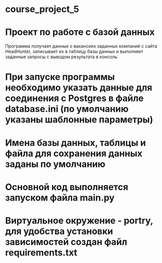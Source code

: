 # course_project_5
# Проект по работе с базой данных

Программа получает данные о вакансиях заданных компаний с сайта HeadHunter, записывает их в таблицу базы данных и выполняет заданные запросы с выводом результата в консоль

# При запуске программы необходимо указать данные для соединения с Postgres в файле database.ini (по умолчанию указаны шаблонные параметры)
# Имена базы данных, таблицы и файла для сохранения данных заданы по умолчанию
# Основной код выполняется запуском файла main.py
# Виртуальное окружение - portry, для удобства установки зависимостей создан файл requirements.txt
